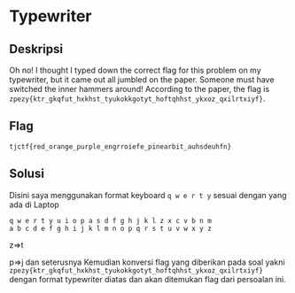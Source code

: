 # Typewriter

## Deskripsi
Oh no! I thought I typed down the correct flag for this problem on my typewriter, but it came out all jumbled on the paper. Someone must have switched the inner hammers around! According to the paper, the flag is 
`zpezy{ktr_gkqfut_hxkhst_tyukokkgotyt_hoftqhhst_ykxoz_qxilrtxiyf}`.

## Flag
```
tjctf{red_orange_purple_engrroiefe_pinearbit_auhsdeuhfn}
```

## Solusi

Disini saya menggunakan format keyboard `q w e r t y` sesuai dengan yang ada di Laptop
```
q w e r t y u i o p a s d f g h j k l z x c v b n m
a b c d e f g h i j k l m n o p q r s t u v w x y z
```
z=>t

p=>j
dan seterusnya
Kemudian konversi flag yang diberikan pada soal yakni `zpezy{ktr_gkqfut_hxkhst_tyukokkgotyt_hoftqhhst_ykxoz_qxilrtxiyf}` dengan format typewriter diatas dan akan ditemukan flag dari persoalan ini.

